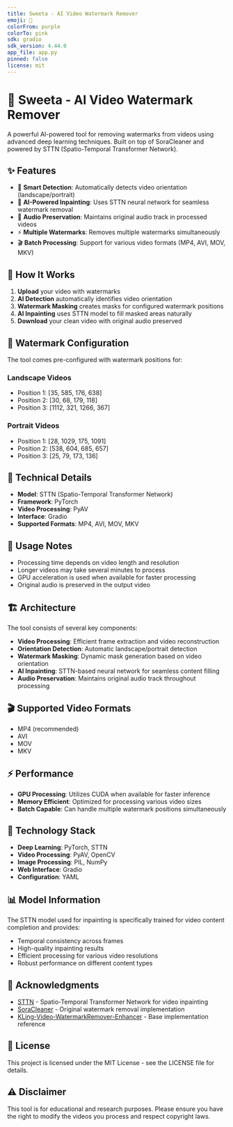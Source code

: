 ```yaml
---
title: Sweeta - AI Video Watermark Remover
emoji: 🍭
colorFrom: purple
colorTo: pink
sdk: gradio
sdk_version: 4.44.0
app_file: app.py
pinned: false
license: mit
---
```


# 🍭 Sweeta - AI Video Watermark Remover

A powerful AI-powered tool for removing watermarks from videos using advanced deep learning techniques. Built on top of SoraCleaner and powered by STTN (Spatio-Temporal Transformer Network).

## ✨ Features

- 🎯 **Smart Detection**: Automatically detects video orientation (landscape/portrait)
- 🧠 **AI-Powered Inpainting**: Uses STTN neural network for seamless watermark removal
- 🎵 **Audio Preservation**: Maintains original audio track in processed videos
- ⚡ **Multiple Watermarks**: Removes multiple watermarks simultaneously
- 🎬 **Batch Processing**: Support for various video formats (MP4, AVI, MOV, MKV)

## 🚀 How It Works

1. **Upload** your video with watermarks
2. **AI Detection** automatically identifies video orientation
3. **Watermark Masking** creates masks for configured watermark positions
4. **AI Inpainting** uses STTN model to fill masked areas naturally
5. **Download** your clean video with original audio preserved

## 🎯 Watermark Configuration

The tool comes pre-configured with watermark positions for:

### Landscape Videos
- Position 1: [35, 585, 176, 638]
- Position 2: [30, 68, 179, 118]  
- Position 3: [1112, 321, 1266, 367]

### Portrait Videos
- Position 1: [28, 1029, 175, 1091]
- Position 2: [538, 604, 685, 657]
- Position 3: [25, 79, 173, 136]

## 🔧 Technical Details

- **Model**: STTN (Spatio-Temporal Transformer Network)
- **Framework**: PyTorch
- **Video Processing**: PyAV
- **Interface**: Gradio
- **Supported Formats**: MP4, AVI, MOV, MKV

## 📝 Usage Notes

- Processing time depends on video length and resolution
- Longer videos may take several minutes to process
- GPU acceleration is used when available for faster processing
- Original audio is preserved in the output video

## 🏗️ Architecture

The tool consists of several key components:

- **Video Processing**: Efficient frame extraction and video reconstruction
- **Orientation Detection**: Automatic landscape/portrait detection
- **Watermark Masking**: Dynamic mask generation based on video orientation
- **AI Inpainting**: STTN-based neural network for seamless content filling
- **Audio Preservation**: Maintains original audio track throughout processing

## 🎬 Supported Video Formats

- MP4 (recommended)
- AVI
- MOV
- MKV

## ⚡ Performance

- **GPU Processing**: Utilizes CUDA when available for faster inference
- **Memory Efficient**: Optimized for processing various video sizes
- **Batch Capable**: Can handle multiple watermark positions simultaneously

## 🔬 Technology Stack

- **Deep Learning**: PyTorch, STTN
- **Video Processing**: PyAV, OpenCV
- **Image Processing**: PIL, NumPy
- **Web Interface**: Gradio
- **Configuration**: YAML

## 📊 Model Information

The STTN model used for inpainting is specifically trained for video content completion and provides:

- Temporal consistency across frames
- High-quality inpainting results
- Efficient processing for various video resolutions
- Robust performance on different content types

## 🤝 Acknowledgments

- [STTN](https://github.com/researchmm/STTN) - Spatio-Temporal Transformer Network for video inpainting
- [SoraCleaner](https://github.com/zstar1003/SoraCleaner) - Original watermark removal implementation
- [KLing-Video-WatermarkRemover-Enhancer](https://github.com/chenwr727/KLing-Video-WatermarkRemover-Enhancer) - Base implementation reference

## 📄 License

This project is licensed under the MIT License - see the LICENSE file for details.

## ⚠️ Disclaimer

This tool is for educational and research purposes. Please ensure you have the right to modify the videos you process and respect copyright laws.
